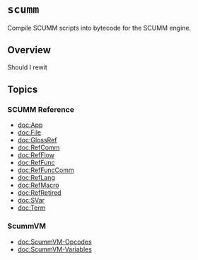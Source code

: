 # ``scumm``

Compile SCUMM scripts into bytecode for the SCUMM engine.

## Overview

Should I rewit

## Topics

### SCUMM Reference

- <doc:App>
- <doc:File>
- <doc:GlossRef>
- <doc:RefComm>
- <doc:RefFlow>
- <doc:RefFunc>
- <doc:RefFuncComm>
- <doc:RefLang>
- <doc:RefMacro>
- <doc:RefRetired>
- <doc:SVar>
- <doc:Term>

### ScummVM

- <doc:ScummVM-Opcodes>
- <doc:ScummVM-Variables>

